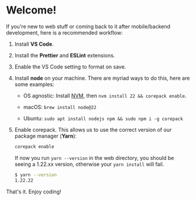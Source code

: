 # Welcome!

If you're new to web stuff or coming back to it after mobile/backend
development, here is a recommended workflow:

1. Install **VS Code**.

2. Install the **Prettier** and **ESLint** extensions.

3. Enable the VS Code setting to format on save.

4. Install **node** on your machine. There are myriad ways to do this, here are
   some examples:

    - OS agnostic: Install [NVM](https://github.com/nvm-sh/nvm), then
      `nvm install 22 && corepack enable`.

    - macOS: `brew install node@22`

    - Ubuntu: `sudo apt install nodejs npm && sudo npm i -g corepack`

5. Enable corepack. This allows us to use the correct version of our package
   manager (**Yarn**):

    ```sh
    corepack enable
    ```

    If now you run `yarn --version` in the web directory, you should be seeing a
    1.22.xx version, otherwise your `yarn install` will fail.

    ```sh
    $ yarn --version
    1.22.22
    ```

That's it. Enjoy coding!
